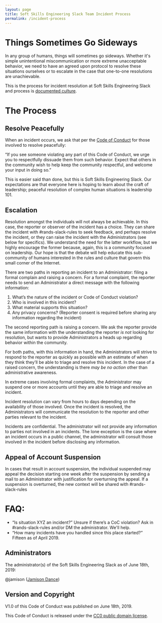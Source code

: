 ```yaml
---
layout: page
title: Soft Skills Engineering Slack Team Incident Process
permalink: /incident-process
---
```

# Things Sometimes Go Sideways

In any group of humans, things will sometimes go sideways. Whether it's simple unintentional miscommunication or more extreme unacceptable behavior, we need to have an agreed upon protocol to resolve these situations ourselves or to escalate in the case that one-to-one resolutions are unachievable. 

This is the process for incident resolution at Soft Skills Engineering Slack and process is [documented culture](http://randsinrepose.com/archives/the-process-myth/).

# The Process

## Resolve Peacefully 

When an incident occurs, we ask that per the [Code of Conduct](https://github.com/randsleadershipslack/documents-and-resources/blob/master/code-of-conduct.md) for those involved to resolve peacefully:

“If you see someone violating any part of this Code of Conduct, we urge you to respectfully dissuade them from such behavior. Expect that others in the community wish to help keep the community respectful, and welcome your input in doing so.”

This is easier said than done, but this is Soft Skills Engineering Slack. Our expectations are that everyone here is hoping to learn about the craft of leadership; peaceful resolution of complex human situations is leadership 101.

## Escalation

Resolution amongst the individuals will not always be achievable. In this case, the reporter or observer of the incident has a choice. They can share the incident with #rands-slack-rules to seek feedback, and perhaps resolve the incident, or they can raise the incident with the Administrators (see below for specifics). We understand the need for the latter workflow, but we highly encourage the former because, again, this is a community focused on leadership. Our hope is that the debate will help educate this sub-community of humans interested in the rules and culture that govern this small corner of the Internet. 

There are two paths in reporting an incident to an Administrator: filing a formal complain and raising a concern. For a formal complaint, the reporter needs to send an Administrator a direct message with the following information:

1. What’s the nature of the incident or Code of Conduct violation?
2. Who is involved in this incident?
3. What material supports this situation?
4. Any privacy concerns? (Reporter consent is required before sharing any information regarding the incident)

The second reporting path is raising a concern. We ask the reporter provide the same information with the understanding the reporter *is not* looking for resolution, but wants to provide Administrators a heads up regarding behavior within the community. 

For both paths, with this information in hand, the Administrators will strive to respond to the reporter as quickly as possible with an estimate of when they think they’ll be able to triage and resolve this incident. In the case of a raised concern, the understanding is there *may be no action* other than administrative awareness. 

In extreme cases involving formal complaints, the Administrator may suspend one or more accounts until they are able to triage and resolve an incident.

Incident resolution can vary from hours to days depending on the availability of those involved. Once the incident is resolved, the Administrators will communicate the resolution to the reporter and other parties relevant to the incident.

Incidents are confidential. The administrator will not provide any information to parties not involved in an incidents. The lone exception is the case where an incident occurs in a public channel, the administrator will consult those involved in the incident before disclosing any information.

## Appeal of Account Suspension

In cases that result in account suspension, the individual suspended may appeal the decision starting one week after the suspension by sending a mail to an Administrator with justification for overturning the appeal. If a suspension is overturned, the new context will be shared with #rands-slack-rules

# FAQ:

- “Is situation XYZ an incident?” Unsure if there’s a CoC violation? Ask in #rands-slack-rules and/or DM the administrator. We'll help. 
- “How many incidents have you handled since this place started?” Fifteen as of April 2019.

## Administrators

The administrator(s) of the Soft Skills Engineering Slack as of June 18th, 2019:

@jamison ([Jamison Dance](mailto:hi@jamison.dance))

## Version and Copyright

V1.0 of this Code of Conduct was published on June 18th, 2019.

This Code of Conduct is released under the [CC0 public domain license](https://creativecommons.org/publicdomain/zero/1.0/).
